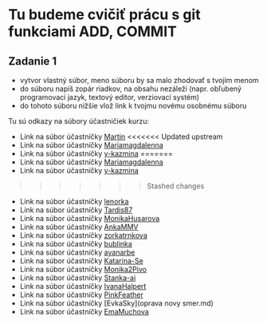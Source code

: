 # Tu budeme cvičiť prácu s git funkciami ADD, COMMIT

## Zadanie 1
- vytvor vlastný súbor, meno súboru by sa malo zhodovať s tvojím menom
- do súboru napíš zopár riadkov, na obsahu nezáleží (napr. obľubený programovací jazyk, textový editor, verziovací systém)
- do tohoto súboru nižšie vlož link k tvojmu novému osobnému súboru

Tu sú odkazy na súbory účastničiek kurzu:
- Link na súbor účastníčky [Martin](martin.md)
<<<<<<< Updated upstream
- Link na súbor účastníčky [Mariamagdalenna](noname.md)
- Link na súbor účastníčky [y-kazmina](Yulia_K)
=======
- Link na súbor účastníčky [Mariamagdalenna](MM_KK.md)
- Link na súbor účastníčky [y-kazmina](noname.md)
>>>>>>> Stashed changes
- Link na súbor účastníčky [lenorka](noname.md)
- Link na súbor účastníčky [Tardis87](noname.md)
- Link na súbor účastníčky [MonikaHusarova](noname.md)
- Link na súbor účastníčky [AnkaMMV](AnkaMMC)
- Link na súbor účastníčky [zorkatrnkova](zorka.md)
- Link na súbor účastníčky [bublinka](Veronika.md)
- Link na súbor účastníčky [ayanarbe](noname.md)
- Link na súbor účastníčky [Katarina-Se](Katka)
- Link na súbor účastníčky [Monika2Pivo](Monika.md)
- Link na súbor účastníčky [Stanka-ai](noname.md)
- Link na súbor účastníčky [IvanaHalpert](noname.md)
- Link na súbor účastníčky [PinkFeather](PinkFeather.md)
- Link na súbor účastníčky [EvkaSky](oprava novy smer.md)
- Link na súbor účastníčky [EmaMuchova](ema.md)
